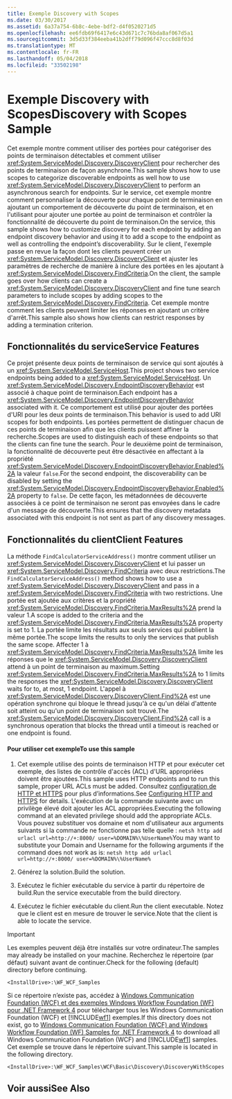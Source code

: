 ```yaml
---
title: Exemple Discovery with Scopes
ms.date: 03/30/2017
ms.assetid: 6a37a754-6b8c-4ebe-bdf2-d4f0520271d5
ms.openlocfilehash: ee6fdb69f6417e6c43d671c7c76bda8af067d5a1
ms.sourcegitcommit: 3d5d33f384eeba41b2dff79d096f47ccc8d8f03d
ms.translationtype: MT
ms.contentlocale: fr-FR
ms.lasthandoff: 05/04/2018
ms.locfileid: "33502198"
---
```

# <a name="discovery-with-scopes-sample"></a><span data-ttu-id="fbd8d-102">Exemple Discovery with Scopes</span><span class="sxs-lookup"><span data-stu-id="fbd8d-102">Discovery with Scopes Sample</span></span>
<span data-ttu-id="fbd8d-103">Cet exemple montre comment utiliser des portées pour catégoriser des points de terminaison détectables et comment utiliser <xref:System.ServiceModel.Discovery.DiscoveryClient> pour rechercher des points de terminaison de façon asynchrone.</span><span class="sxs-lookup"><span data-stu-id="fbd8d-103">This sample shows how to use scopes to categorize discoverable endpoints as well how to use <xref:System.ServiceModel.Discovery.DiscoveryClient> to perform an asynchronous search for endpoints.</span></span> <span data-ttu-id="fbd8d-104">Sur le service, cet exemple montre comment personnaliser la découverte pour chaque point de terminaison en ajoutant un comportement de découverte du point de terminaison, et en l'utilisant pour ajouter une portée au point de terminaison et contrôler la fonctionnalité de découverte du point de terminaison.</span><span class="sxs-lookup"><span data-stu-id="fbd8d-104">On the service, this sample shows how to customize discovery for each endpoint by adding an endpoint discovery behavior and using it to add a scope to the endpoint as well as controlling the endpoint’s discoverability.</span></span> <span data-ttu-id="fbd8d-105">Sur le client, l'exemple passe en revue la façon dont les clients peuvent créer un <xref:System.ServiceModel.Discovery.DiscoveryClient> et ajuster les paramètres de recherche de manière à inclure des portées en les ajoutant à <xref:System.ServiceModel.Discovery.FindCriteria>.</span><span class="sxs-lookup"><span data-stu-id="fbd8d-105">On the client, the sample goes over how clients can create a <xref:System.ServiceModel.Discovery.DiscoveryClient> and fine tune search parameters to include scopes by adding scopes to the <xref:System.ServiceModel.Discovery.FindCriteria>.</span></span> <span data-ttu-id="fbd8d-106">Cet exemple montre comment les clients peuvent limiter les réponses en ajoutant un critère d'arrêt.</span><span class="sxs-lookup"><span data-stu-id="fbd8d-106">This sample also shows how clients can restrict responses by adding a termination criterion.</span></span>  
  
## <a name="service-features"></a><span data-ttu-id="fbd8d-107">Fonctionnalités du service</span><span class="sxs-lookup"><span data-stu-id="fbd8d-107">Service Features</span></span>  
 <span data-ttu-id="fbd8d-108">Ce projet présente deux points de terminaison de service qui sont ajoutés à un <xref:System.ServiceModel.ServiceHost>.</span><span class="sxs-lookup"><span data-stu-id="fbd8d-108">This project shows two service endpoints being added to a <xref:System.ServiceModel.ServiceHost>.</span></span> <span data-ttu-id="fbd8d-109">Un <xref:System.ServiceModel.Discovery.EndpointDiscoveryBehavior> est associé à chaque point de terminaison.</span><span class="sxs-lookup"><span data-stu-id="fbd8d-109">Each endpoint has a <xref:System.ServiceModel.Discovery.EndpointDiscoveryBehavior> associated with it.</span></span> <span data-ttu-id="fbd8d-110">Ce comportement est utilisé pour ajouter des portées d'URI pour les deux points de terminaison.</span><span class="sxs-lookup"><span data-stu-id="fbd8d-110">This behavior is used to add URI scopes for both endpoints.</span></span> <span data-ttu-id="fbd8d-111">Les portées permettent de distinguer chacun de ces points de terminaison afin que les clients puissent affiner la recherche.</span><span class="sxs-lookup"><span data-stu-id="fbd8d-111">Scopes are used to distinguish each of these endpoints so that the clients can fine tune the search.</span></span> <span data-ttu-id="fbd8d-112">Pour le deuxième point de terminaison, la fonctionnalité de découverte peut être désactivée en affectant à la propriété <xref:System.ServiceModel.Discovery.EndpointDiscoveryBehavior.Enabled%2A> la valeur `false`.</span><span class="sxs-lookup"><span data-stu-id="fbd8d-112">For the second endpoint, the discoverability can be disabled by setting the <xref:System.ServiceModel.Discovery.EndpointDiscoveryBehavior.Enabled%2A> property to `false`.</span></span> <span data-ttu-id="fbd8d-113">De cette façon, les métadonnées de découverte associées à ce point de terminaison ne seront pas envoyées dans le cadre d'un message de découverte.</span><span class="sxs-lookup"><span data-stu-id="fbd8d-113">This ensures that the discovery metadata associated with this endpoint is not sent as part of any discovery messages.</span></span>  
  
## <a name="client-features"></a><span data-ttu-id="fbd8d-114">Fonctionnalités du client</span><span class="sxs-lookup"><span data-stu-id="fbd8d-114">Client Features</span></span>  
 <span data-ttu-id="fbd8d-115">La méthode `FindCalculatorServiceAddress()` montre comment utiliser un <xref:System.ServiceModel.Discovery.DiscoveryClient> et lui passer un <xref:System.ServiceModel.Discovery.FindCriteria> avec deux restrictions.</span><span class="sxs-lookup"><span data-stu-id="fbd8d-115">The `FindCalculatorServiceAddress()` method shows how to use a <xref:System.ServiceModel.Discovery.DiscoveryClient> and pass in a <xref:System.ServiceModel.Discovery.FindCriteria> with two restrictions.</span></span> <span data-ttu-id="fbd8d-116">Une portée est ajoutée aux critères et la propriété <xref:System.ServiceModel.Discovery.FindCriteria.MaxResults%2A> prend la valeur 1.</span><span class="sxs-lookup"><span data-stu-id="fbd8d-116">A scope is added to the criteria and the <xref:System.ServiceModel.Discovery.FindCriteria.MaxResults%2A> property is set to 1.</span></span> <span data-ttu-id="fbd8d-117">La portée limite les résultats aux seuls services qui publient la même portée.</span><span class="sxs-lookup"><span data-stu-id="fbd8d-117">The scope limits the results to only the services that publish the same scope.</span></span> <span data-ttu-id="fbd8d-118">Affecter 1 à <xref:System.ServiceModel.Discovery.FindCriteria.MaxResults%2A> limite les réponses que le <xref:System.ServiceModel.Discovery.DiscoveryClient> attend à un point de terminaison au maximum.</span><span class="sxs-lookup"><span data-stu-id="fbd8d-118">Setting <xref:System.ServiceModel.Discovery.FindCriteria.MaxResults%2A> to 1 limits the responses the <xref:System.ServiceModel.Discovery.DiscoveryClient> waits for to, at most, 1 endpoint.</span></span> <span data-ttu-id="fbd8d-119">L'appel à <xref:System.ServiceModel.Discovery.DiscoveryClient.Find%2A> est une opération synchrone qui bloque le thread jusqu'à ce qu'un délai d'attente soit atteint ou qu'un point de terminaison soit trouvé.</span><span class="sxs-lookup"><span data-stu-id="fbd8d-119">The <xref:System.ServiceModel.Discovery.DiscoveryClient.Find%2A> call is a synchronous operation that blocks the thread until a timeout is reached or one endpoint is found.</span></span>  
  
#### <a name="to-use-this-sample"></a><span data-ttu-id="fbd8d-120">Pour utiliser cet exemple</span><span class="sxs-lookup"><span data-stu-id="fbd8d-120">To use this sample</span></span>  
  
1.  <span data-ttu-id="fbd8d-121">Cet exemple utilise des points de terminaison HTTP et pour exécuter cet exemple, des listes de contrôle d'accès (ACL) d'URL appropriées doivent être ajoutées.</span><span class="sxs-lookup"><span data-stu-id="fbd8d-121">This sample uses HTTP endpoints and to run this sample, proper URL ACLs must be added.</span></span> <span data-ttu-id="fbd8d-122">Consultez [configuration de HTTP et HTTPS](http://go.microsoft.com/fwlink/?LinkId=70353) pour plus d’informations.</span><span class="sxs-lookup"><span data-stu-id="fbd8d-122">See [Configuring HTTP and HTTPS](http://go.microsoft.com/fwlink/?LinkId=70353) for details.</span></span> <span data-ttu-id="fbd8d-123">L'exécution de la commande suivante avec un privilège élevé doit ajouter les ACL appropriées.</span><span class="sxs-lookup"><span data-stu-id="fbd8d-123">Executing the following command at an elevated privilege should add the appropriate ACLs.</span></span> <span data-ttu-id="fbd8d-124">Vous pouvez substituer vos domaine et nom d'utilisateur aux arguments suivants si la commande ne fonctionne pas telle quelle : `netsh http add urlacl url=http://+:8000/ user=%DOMAIN%\%UserName%`</span><span class="sxs-lookup"><span data-stu-id="fbd8d-124">You may want to substitute your Domain and Username for the following arguments if the command does not work as is: `netsh http add urlacl url=http://+:8000/ user=%DOMAIN%\%UserName%`</span></span>  
  
2.  <span data-ttu-id="fbd8d-125">Générez la solution.</span><span class="sxs-lookup"><span data-stu-id="fbd8d-125">Build the solution.</span></span>  
  
3.  <span data-ttu-id="fbd8d-126">Exécutez le fichier exécutable du service à partir du répertoire de build.</span><span class="sxs-lookup"><span data-stu-id="fbd8d-126">Run the service executable from the build directory.</span></span>  
  
4.  <span data-ttu-id="fbd8d-127">Exécutez le fichier exécutable du client.</span><span class="sxs-lookup"><span data-stu-id="fbd8d-127">Run the client executable.</span></span> <span data-ttu-id="fbd8d-128">Notez que le client est en mesure de trouver le service.</span><span class="sxs-lookup"><span data-stu-id="fbd8d-128">Note that the client is able to locate the service.</span></span>  
  
> [!IMPORTANT]
>  <span data-ttu-id="fbd8d-129">Les exemples peuvent déjà être installés sur votre ordinateur.</span><span class="sxs-lookup"><span data-stu-id="fbd8d-129">The samples may already be installed on your machine.</span></span> <span data-ttu-id="fbd8d-130">Recherchez le répertoire (par défaut) suivant avant de continuer.</span><span class="sxs-lookup"><span data-stu-id="fbd8d-130">Check for the following (default) directory before continuing.</span></span>  
>   
>  `<InstallDrive>:\WF_WCF_Samples`  
>   
>  <span data-ttu-id="fbd8d-131">Si ce répertoire n’existe pas, accédez à [Windows Communication Foundation (WCF) et des exemples Windows Workflow Foundation (WF) pour .NET Framework 4](http://go.microsoft.com/fwlink/?LinkId=150780) pour télécharger tous les Windows Communication Foundation (WCF) et [!INCLUDE[wf1](../../../../includes/wf1-md.md)] exemples.</span><span class="sxs-lookup"><span data-stu-id="fbd8d-131">If this directory does not exist, go to [Windows Communication Foundation (WCF) and Windows Workflow Foundation (WF) Samples for .NET Framework 4](http://go.microsoft.com/fwlink/?LinkId=150780) to download all Windows Communication Foundation (WCF) and [!INCLUDE[wf1](../../../../includes/wf1-md.md)] samples.</span></span> <span data-ttu-id="fbd8d-132">Cet exemple se trouve dans le répertoire suivant.</span><span class="sxs-lookup"><span data-stu-id="fbd8d-132">This sample is located in the following directory.</span></span>  
>   
>  `<InstallDrive>:\WF_WCF_Samples\WCF\Basic\Discovery\DiscoveryWithScopes`  
  
## <a name="see-also"></a><span data-ttu-id="fbd8d-133">Voir aussi</span><span class="sxs-lookup"><span data-stu-id="fbd8d-133">See Also</span></span>
